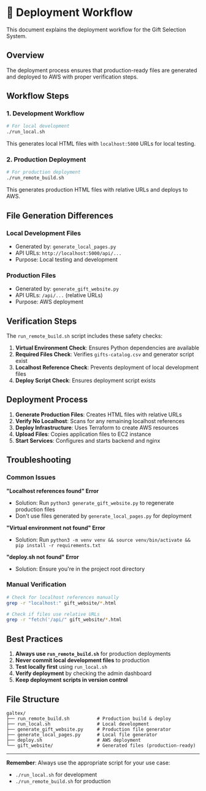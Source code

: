 # 🚀 Deployment Workflow

This document explains the deployment workflow for the Gift Selection System.

## Overview

The deployment process ensures that production-ready files are generated and deployed to AWS with proper verification steps.

## Workflow Steps

### 1. Development Workflow
```bash
# For local development
./run_local.sh
```

This generates local HTML files with `localhost:5000` URLs for local testing.

### 2. Production Deployment
```bash
# For production deployment
./run_remote_build.sh
```

This generates production HTML files with relative URLs and deploys to AWS.

## File Generation Differences

### Local Development Files
- Generated by: `generate_local_pages.py`
- API URLs: `http://localhost:5000/api/...`
- Purpose: Local testing and development

### Production Files
- Generated by: `generate_gift_website.py`
- API URLs: `/api/...` (relative URLs)
- Purpose: AWS deployment

## Verification Steps

The `run_remote_build.sh` script includes these safety checks:

1. **Virtual Environment Check**: Ensures Python dependencies are available
2. **Required Files Check**: Verifies `gifts-catalog.csv` and generator script exist
3. **Localhost Reference Check**: Prevents deployment of local development files
4. **Deploy Script Check**: Ensures deployment script exists

## Deployment Process

1. **Generate Production Files**: Creates HTML files with relative URLs
2. **Verify No Localhost**: Scans for any remaining localhost references
3. **Deploy Infrastructure**: Uses Terraform to create AWS resources
4. **Upload Files**: Copies application files to EC2 instance
5. **Start Services**: Configures and starts backend and nginx

## Troubleshooting

### Common Issues

**"Localhost references found" Error**
- Solution: Run `python3 generate_gift_website.py` to regenerate production files
- Don't use files generated by `generate_local_pages.py` for deployment

**"Virtual environment not found" Error**
- Solution: Run `python3 -m venv venv && source venv/bin/activate && pip install -r requirements.txt`

**"deploy.sh not found" Error**
- Solution: Ensure you're in the project root directory

### Manual Verification

```bash
# Check for localhost references manually
grep -r "localhost:" gift_website/*.html

# Check if files use relative URLs
grep -r "fetch('/api/" gift_website/*.html
```

## Best Practices

1. **Always use `run_remote_build.sh`** for production deployments
2. **Never commit local development files** to production
3. **Test locally first** using `run_local.sh`
4. **Verify deployment** by checking the admin dashboard
5. **Keep deployment scripts in version control**

## File Structure

```
galtex/
├── run_remote_build.sh          # Production build & deploy
├── run_local.sh                 # Local development
├── generate_gift_website.py     # Production file generator
├── generate_local_pages.py      # Local file generator
├── deploy.sh                    # AWS deployment
└── gift_website/                # Generated files (production-ready)
```

---

**Remember**: Always use the appropriate script for your use case:
- `./run_local.sh` for development
- `./run_remote_build.sh` for production 